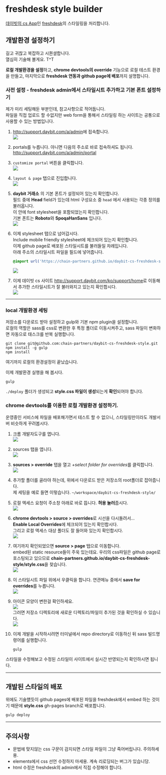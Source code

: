 # freshdesk style builder  
  
  
[데이빗의 cs App][cs]인 [freshdesk][freshdesk]의 스타일링을 처리합니다.  
  
  
  
## 개발환경 설정하기  
  
길고 귀찮고 복잡하고 시퀀셜합니다.  
열심히 기술해 볼게요. T\^T  
  
**로컬 개발환경을 설정**하고, **chrome devtools의 override** 기능으로 로컬 테스트 환경을 만들고, 마지막으로 **freshdesk 연동과  github page에 배포**까지 설명합니다.  
  
  
### 사전 설정 - freshdesk admin에서 스타일시트 추가하고 기본 폰트 설정하기  
  
제가 미리 세팅해둔 부분인데, 참고사항으로 적어둡니다.  
파일을 직접 업로드 할 수없지만 web form을 통해서 스타일링 하는 사이트는 공통으로 사용할 수 있는 방법입니다.  
  
  
1.	<http://support.daybit.com/a/admin>에 접속합니다.  
	![](./.image-for-readme/20180809160549.png)  
  
2.	portals를 누릅니다.  아니면 다음의 주소로 바로 접속하셔도 됩니다.  <http://support.daybit.com/a/admin/portal>  
  
3.	`customize portal` 버튼을 클릭합니다.  
	![](./.image-for-readme/20180809163617.png)  
  
4.	`layout & page` 탭으로 진입합니다.  
	![](./.image-for-readme/20180809163718.png)  
  
5.	**daybit 거래소** 의 기본 폰트가 설정되어 있는지 확인합니다.  
	필드 중에 **Head** field가 있는데 html 구성요소 중 `head` 에서 사용되는 각종 정의를 불러옵니다.  
	이 안에 font stylesheet을 포함되었는지 확인합니다.  
	기본 폰트는 **Roboto**와 **SpoqaHanSans** 입니다.  
	![](./.image-for-readme/20180809163932.png)  
  
6.	이제 stylesheet 탭으로 넘어갑시다.  
	Include mobile friendly stylesheet에 체크되어 있는지 확인합니다.  
	이제 github page로 배포된 스타일시트를 불러들일 차례입니다.  
	아래 주소의 스타일시트 파일을 필드에 넣어줍니다.  
  
	``` css  
	@import url('https://chain-partners.github.io/daybit-cs-freshdesk-style/style.css');  
	```  
  
	![](./.image-for-readme/20180809165334.png)  
  
  
7.	이제 데이빗 cs 사이트 <http://support.daybit.com/ko/support/home>로 이동해서 추가한 스타일시트가 잘 불러와지고 있는지 확인합시다.  
	![](./.image-for-readme/20180809165111.png)  
  
  
  
--------------------------------------------------------------------------------  
  
### local 개발환경 세팅  
  
저장소를 다운로드 받아 설정하고 gulp와 기본 npm plugin을 설정합니다.  
로컬의 역할은 sass를 css로 변환한 후 특정 폴더로 이동시켜주고, sass 파일이 변화하면 자동으로 태스크를 반복 실행합니다.  
  
```  
git clone git@github.com:chain-partners/daybit-cs-freshdesk-style.git  
npm install -g gulp  
npm install  
```  
  
여기까지 로컬의 환경설정이 끝났습니다.  
  
이제 개발환경 실행을 해 봅시다.  
  
```  
gulp  
```  
  
`./deploy` 폴더가 생성되고 **style.css 파일이 생성**되는게 **확인**되어야 합니다.  
  
  
  
### chrome devtools를 이용한 로컬 개발환경 설정하기.  
  
운영중인 서비스에 파일을 배포해가면서 테스트 할 수 없으니, 스타일링만이라도 개발서버 비슷하게 꾸려봅시다.  
  
1.	크롬 개발자도구를 엽니다.  
	![](./.image-for-readme/20180809171729.png)  
  
2.	sources 탭을 엽니다.  
	![](./.image-for-readme/20180809171815.png)  
  
3.	**sources > override** 탭을 열고 *+select folder for overrides*를 클릭합니다.  
	![](./.image-for-readme/20180809172128.png)  
  
4.	추가할 폴더를 골라야 하는데, 위에서 다운로드 받은 저장소의 root폴더로 잡아줍니다.  
	제 세팅을 예로 들면 이렇습니다.  `~/workspace/daybit-cs-freshdesk-style/`  
  
5.	로컬 엑세스 요청이 주소창 아래로 바로 뜹니다. **허용 눌러**줍시다.  
	![](./.image-for-readme/20180809172331.png)  
  
6.	**chrome devtools > source > overrides**로 시선을 다시돌려서...  
	**Enable Local Overrides**에 체크되어 있는지 확인합시다.  
	그리고 로컬 액세스 대상 폴더도 잘 들어와 있는지 확인합시다.  
	![](./.image-for-readme/20180809172620.png)  
  
7.	여기까지 확인되었으면 **source > page** 탭으로 이동합니다.  
	embed된 static resource들이 주욱 있는데요. 우리의 css파일은 github page로 호스팅되고 있으므로 **chain-partners.github.io/daybit-cs-freshdesk-style/style.css**을 찾습니다.  
	![](./.image-for-readme/20180809173050.png)  
  
8.	이 스타일시트 파일 위에서 우클릭을 합니다. 연관메뉴 중에서 **save for overrides**를 누릅니다.  
	![](./.image-for-readme/20180809173227.png)  
  
9.	아이콘 모양이 변한걸 확인하세요.  
	![](./.image-for-readme/20180809173338.png)  
	그러면 저장소 디렉토리에 새로운 디렉토리/파일이 추가된 것을 확인하실 수 있습니다.  
	![](./.image-for-readme/20180809173515.png)  
  
10.	이제 개발을 시작하시려면 터미널에서 repo directory로 이동하신 뒤 sass 빌드명령어를 실행합니다.  
	```  
	gulp  
	```  
  
  
스타일을 수정해보고 수정된 스타일이 사이트에서 실시간 반영되는지 확인하시면 됩니다.  
  
  
  
--------------------------------------------------------------------------------  
  
  
## 개발된 스타일의 배포  
  
위에도 기술헀듯이 github pages에 배포된 파일을 freshdesk에서 embed 하는 것이기 때문에 **style.css** gh-pages branch로 배포합니다.  
  
  
``` bash  
gulp deploy  
```  
  
  
  
  
  
--------------------------------------------------------------------------------  
  
  
  
  
  
  
  
##	주의사항  
  
-	문법에 맞지않는 css 구문이 감지되면 스타일 파일이 그냥 죽어버립니다. 주의하세용.  
-	elements에서 css 선언 수정하지 마세용. 계속 리로딩되는 버그가 있습니당.  
-	html 수정은 freshdesk의 admin에서 직접 수정해야 합니다.  
  
  
  
  
<!-- link -->  
[cs]: http://support.daybit.com  
[freshdesk]: http://support.daybit.com/a/admin  
